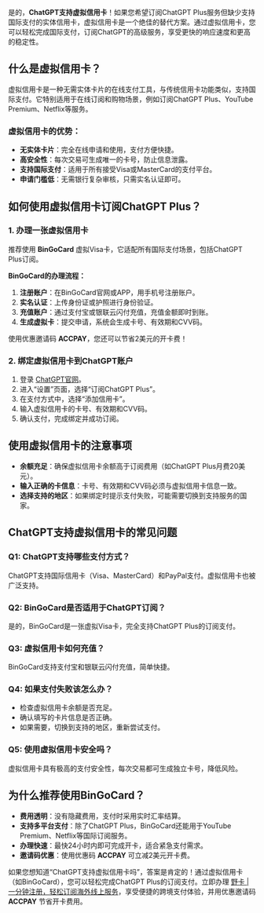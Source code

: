 是的，**ChatGPT支持虚拟信用卡**！如果您希望订阅ChatGPT Plus服务但缺少支持国际支付的实体信用卡，虚拟信用卡是一个绝佳的替代方案。通过虚拟信用卡，您可以轻松完成国际支付，订阅ChatGPT的高级服务，享受更快的响应速度和更高的稳定性。

## 什么是虚拟信用卡？

虚拟信用卡是一种无需实体卡片的在线支付工具，与传统信用卡功能类似，支持国际支付。它特别适用于在线订阅和购物场景，例如订阅ChatGPT Plus、YouTube Premium、Netflix等服务。

### 虚拟信用卡的优势：

- **无实体卡片**：完全在线申请和使用，支付方便快捷。
- **高安全性**：每次交易可生成唯一的卡号，防止信息泄露。
- **支持国际支付**：适用于所有接受Visa或MasterCard的支付平台。
- **申请门槛低**：无需银行复杂审核，只需实名认证即可。

## 如何使用虚拟信用卡订阅ChatGPT Plus？

### 1. 办理一张虚拟信用卡

推荐使用 **BinGoCard** 虚拟Visa卡，它适配所有国际支付场景，包括ChatGPT Plus订阅。

**BinGoCard的办理流程：**

1. **注册账户**：在BinGoCard官网或APP，用手机号注册账户。
2. **实名认证**：上传身份证或护照进行身份验证。
3. **充值账户**：通过支付宝或银联云闪付充值，充值金额即时到账。
4. **生成虚拟卡**：提交申请，系统会生成卡号、有效期和CVV码。

使用优惠邀请码 **ACCPAY**，您还可以节省2美元的开卡费！

### 2. 绑定虚拟信用卡到ChatGPT账户

1. 登录 [ChatGPT官网](https://chat.openai.com/)。
2. 进入“设置”页面，选择“订阅ChatGPT Plus”。
3. 在支付方式中，选择“添加信用卡”。
4. 输入虚拟信用卡的卡号、有效期和CVV码。
5. 确认支付，完成绑定并成功订阅。

## 使用虚拟信用卡的注意事项

- **余额充足**：确保虚拟信用卡余额高于订阅费用（如ChatGPT Plus月费20美元）。
- **输入正确的卡信息**：卡号、有效期和CVV码必须与虚拟信用卡信息一致。
- **选择支持的地区**：如果绑定时提示支付失败，可能需要切换到支持服务的国家。

## ChatGPT支持虚拟信用卡的常见问题

### Q1: ChatGPT支持哪些支付方式？

ChatGPT支持国际信用卡（Visa、MasterCard）和PayPal支付。虚拟信用卡也被广泛支持。

### Q2: BinGoCard是否适用于ChatGPT订阅？

是的，BinGoCard是一张虚拟Visa卡，完全支持ChatGPT Plus的订阅支付。

### Q3: 虚拟信用卡如何充值？

BinGoCard支持支付宝和银联云闪付充值，简单快捷。

### Q4: 如果支付失败该怎么办？

- 检查虚拟信用卡余额是否充足。
- 确认填写的卡片信息是否正确。
- 如果需要，切换到支持的地区，重新尝试支付。

### Q5: 使用虚拟信用卡安全吗？

虚拟信用卡具有极高的支付安全性，每次交易都可生成独立卡号，降低风险。

## 为什么推荐使用BinGoCard？

- **费用透明**：没有隐藏费用，支付时采用实时汇率结算。
- **支持多平台支付**：除了ChatGPT Plus，BinGoCard还能用于YouTube Premium、Netflix等国际订阅服务。
- **办理快速**：最快24小时内即可完成开卡，适合紧急支付需求。
- **邀请码优惠**：使用优惠码 **ACCPAY** 可立减2美元开卡费。

如果您想知道“ChatGPT支持虚拟信用卡吗”，答案是肯定的！通过虚拟信用卡（如BinGoCard），您可以轻松完成ChatGPT Plus的订阅支付。立即办理 [野卡 | 一分钟注册，轻松订阅海外线上服务](https://bit.ly/bewildcard)，享受便捷的跨境支付体验，并用优惠邀请码 **ACCPAY** 节省开卡费用。